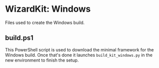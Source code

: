 # WizardKit: Windows #

Files used to create the Windows build.

## build.ps1 ##

This PowerShell script is used to download the minimal framework for the Windows build.  Once that's done it launches `build_kit_windows.py` in the new environment to finish the setup.
